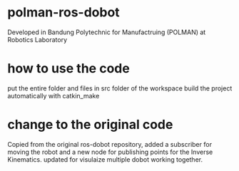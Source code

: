 # polman-ros-dobot
Developed in Bandung Polytechnic for Manufactruing (POLMAN) at Robotics Laboratory

# how to use the code
put the entire folder and files in src folder of the workspace
build the project automatically with catkin_make

# change to the original code
Copied from the original ros-dobot repository, added a subscriber for moving the robot and a new node for publishing points for the Inverse Kinematics.
updated for visulaize multiple dobot working together.

